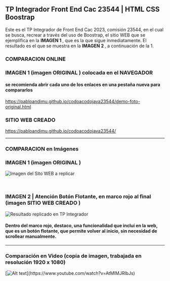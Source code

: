 <h2> TP Integrador Front End Cac 23544 | HTML CSS Boostrap </h2>

Este es el TP Integrador de Front End Cac 2023, comisión 23544, en el cual se busca, recrear a través del uso de Boostrap, el sitio WEB que se ejemplifica en la <b> IMAGEN 1 </b>, que es la que sigue inmediatamente. 
El resultado es el que se muestra en la <b> IMAGEN 2 </b> , a continuación de la 1.

<h3> COMPARACION ONLINE </h3>

<h3> IMAGEN 1 (imagen <b> ORIGINAL </b> ) colocada en el NAVEGADOR </h3>
<h4> se recomienda abrir cada uno de los enlaces en una pestaña nueva para compararlos </h4>

https://pabloandimu.github.io/codoacodojava23544/demo-foto-original.html

<h3> <b> SITIO WEB CREADO </b>  </h3>

https://pabloandimu.github.io/codoacodojava23544/

-------------------------------------------------------------------

<h3> COMPARACION en Imágenes </h3>

<h3> IMAGEN 1 (imagen <b> ORIGINAL </b> ) </h3>

![Imagen del Sito WEB a replicar](https://github.com/pabloandimu/codoacodojava23544/assets/98019149/ad3da59c-0ddb-4a36-9504-77c171efc5eb)

<br>
<h3> IMAGEN 2 | Atención Botón Flotante, en marco rojo al final (imagen <b> SITIO WEB CREADO </b> ) </h3>

![Resultado replicado en TP Integrador](https://github.com/pabloandimu/codoacodojava23544/assets/98019149/166cfbfd-a658-47f8-a5c6-b8ae11270a59)

<h4> Dentro del marco rojo, destaco, una funcionalidad que incluí en la web, que es un botón flotante, que permite volver al inicio, sin necesidad de scrollear manualmente. </h4>

-------------------------------------------------------------------

<h3> Comparación en Video (copia de imagen, trabajada en resolución 1920 x 1080) </h3>

[![Alt text]([https://img.youtube.com/vi/configuroweb/0.jpg](https://i9.ytimg.com/vi/AtMIMJRlbJs/mqdefault.jpg?sqp=CNS3jKkG-oaymwEmCMACELQB8quKqQMa8AEB-AHUBoAC4AOKAgwIABABGGUgVihNMA8=&rs=AOn4CLD-HI3VLsiRlyugA6AtoaSkumF3pw)https://i9.ytimg.com/vi/AtMIMJRlbJs/mqdefault.jpg?sqp=CNS3jKkG-oaymwEmCMACELQB8quKqQMa8AEB-AHUBoAC4AOKAgwIABABGGUgVihNMA8=&rs=AOn4CLD-HI3VLsiRlyugA6AtoaSkumF3pw)](https://www.youtube.com/watch?v=AtMIMJRlbJs)
